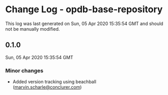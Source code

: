 # Change Log - opdb-base-repository

This log was last generated on Sun, 05 Apr 2020 15:35:54 GMT and should not be manually modified.

<!-- Start content -->

## 0.1.0

Sun, 05 Apr 2020 15:35:54 GMT

### Minor changes

- Added version tracking using beachball (marvin.scharle@conclurer.com)
